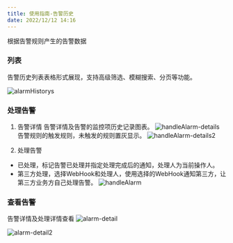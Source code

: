 ```yaml
---
title: 使用指南-告警历史
date: 2022/12/12 14:16
---
```


根据告警规则产生的告警数据

### 列表
告警历史列表表格形式展现，支持高级筛选、模糊搜索、分页等功能。

![alarmHistorys](http://cdn.masastack.com/stack/doc/alert/alarmHistorys.png)

### 处理告警
1. 告警详情
告警详情及告警的监控项历史记录图表。
![handleAlarm-details](http://cdn.masastack.com/stack/doc/alert/handleAlarm-details.png)
告警规则的触发规则，未触发的规则置灰显示。
![handleAlarm-details2](http://cdn.masastack.com/stack/doc/alert/handleAlarm-details2.png)

2. 处理告警
- 已处理，标记告警已处理并指定处理完成后的通知，处理人为当前操作人。
- 第三方处理，选择WebHook和处理人，使用选择的WebHook通知第三方，让第三方业务方自己处理告警。
![handleAlarm](http://cdn.masastack.com/stack/doc/alert/handleAlarm.png)

### 查看告警
告警详情及处理详情查看
![alarm-detail](http://cdn.masastack.com/stack/doc/alert/alarm-detail.png)

![alarm-detail2](http://cdn.masastack.com/stack/doc/alert/alarm-detail2.png)

